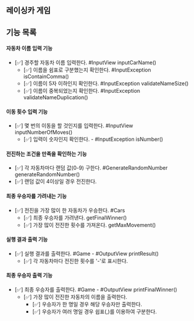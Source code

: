 ## 레이싱카 게임

## 기능 목록

#### 자동차 이름 입력 기능
- [✅] 경주할 자동차 이름 입력한다. #InputView inputCarName()
  - [✅] 이름을 쉼표로 구분했는지 확인한다. #InputException isContainComma()
  - [✅] 이름이 5자 이하인지 확인한다. #InputException validateNameSize()
  - [✅] 이름이 중복되었는지 확인한다. #InputException validateNameDuplication()

#### 이동 횟수 입력 기능
- [✅] 몇 번의 이동을 할 것인지를 입력한다. #InputView inputNumberOfMoves()
  - [✅] 입력이 숫자인지 확인한다. - #InputException isNumber()

#### 전진하는 조건을 만족을 확인하는 기능
- [✅] 각 자동차마다 랜덤 값(0-9) 구한다. #GenerateRandomNumber generateRandomNumber()
- [✅] 랜덤 값이 4이상일 경우 전진한다.

#### 최종 우승자를 가려내는 기능
- [✅] 전진을 가장 많이 한 자동차가 우승한다. #Cars 
  - [✅] 최종 우승자를 가려낸다. getFinalWinner()
  - [✅] 가장 많이 전진한 횟수를 가져온다. getMaxMovement()

#### 실행 결과 출력 기능
- [✅] 실행 결과를 출력한다. #Game - #OutputView printResult()
  - [✅] 각 자동차마다 전진한 횟수를 '-'로 표시한다.

#### 최종 우승자 출력 기능
- [✅] 최종 우승자를 출력한다. #Game - #OutputView printFinalWinner()
  - [✅] 가장 많이 전진한 자동차의 이름을 출력한다.
    - [✅] 우승자가 한 명일 경우 해당 우승자만 출력한다.
    - [✅] 우승자가 여러 명일 경우 쉽표(,)를 이용하여 구분한다.
